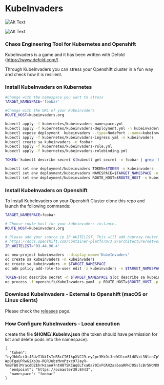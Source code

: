# KubeInvaders
![Alt Text](https://github.com/lucky-sideburn/KubeInvaders/blob/master/kubeinvaders.gif)

![Alt Text](https://github.com/lucky-sideburn/KubeInvaders/blob/master/logo.png)

### Chaos Engineering Tool for Kubernetes and Openshift

KubeInvaders is a game and it has been written with Defold (https://www.defold.com/).

Through KubeInvaders you can stress your Openshift cluster in a fun way and check how it is resilient.

### Install KubeInvaders on Kubernetes

```bash
#Change with the namespace you want to stress
TARGET_NAMESPACE='foobar'

#Change with the URL of your Kubeinvaders
ROUTE_HOST=kubeinvaders.org

kubectl apply -f kubernetes/kubeinvaders-namespace.yml
kubectl apply -f kubernetes/kubeinvaders-deployment.yml -n kubeinvaders
kubectl expose deployment  kubeinvaders --type=NodePort --name=kubeinvaders -n kubeinvaders --port 8080
kubectl apply -f kubernetes/kubeinvaders-ingress.yml -n kubeinvaders
kubectl create sa kubeinvaders -n foobar
kubectl apply -f kubernetes/kubeinvaders-role.yml
kubectl apply -f kubernetes/kubeinvaders-rolebinding.yml

TOKEN=`kubectl describe secret $(kubectl get secret -n foobar | grep 'kubeinvaders-token' | awk '{ print $1}') -n foobar | grep 'token:' | awk '{ print $2}'`

kubectl set env deployment/kubeinvaders TOKEN=$TOKEN -n kubeinvaders
kubectl set env deployment/kubeinvaders NAMESPACE=$TARGET_NAMESPACE -n kubeinvaders
kubectl set env deployment/kubeinvaders ROUTE_HOST=$ROUTE_HOST -n kubeinvaders
```

### Install KubeInvaders on Openshift
To Install KubeInvaders on your Openshift Cluster clone this repo and launch the following commands:

```bash
TARGET_NAMESPACE=foobar

# Choose route host for your kubeinvaders instance.
ROUTE_HOST=kubeinvaders.org

# Please add your source ip IP_WHITELIST. This will add haproxy.router.openshift.io/ip_whitelist in KubeInvaders route
# https://docs.openshift.com/container-platform/3.9/architecture/networking/routes.html#whitelist
IP_WHITELIST="93.44.96.4"

oc new-project kubeinvaders --display-name='KubeInvaders'
oc create sa kubeinvaders -n kubeinvaders
oc create sa kubeinvaders -n $TARGET_NAMESPACE
oc adm policy add-role-to-user edit -z kubeinvaders -n $TARGET_NAMESPACE

TOKEN=$(oc describe secret -n $TARGET_NAMESPACE $(oc describe sa kubeinvaders -n $TARGET_NAMESPACE | grep Tokens | awk '{ print $2}') | grep 'token:'| awk '{ print $2}')
oc process -f openshift/KubeInvaders.yaml -p ROUTE_HOST=$ROUTE_HOST -p TARGET_NAMESPACE=$TARGET_NAMESPACE -p TOKEN=$TOKEN | oc create -f -
```

### Download KubeInvaders - External to Openshift (macOS or Linux clients)

Please check the [releases](https://github.com/lucky-sideburn/KubeInvaders/releases) page.

### How Configure KubeInvaders - Local execution

create the file **$HOME/.KubeInv.json** (the token should have permission for list and delete pods into the namespace).

```
{
  "token": "eyJhbGciOiJSUzI1NiIsInR5cCI6IkpXVCJ9.eyJpc3MiOiJrdWJlcm5ldGVzL3NlcnZpY2VhY2NvdW50Iiwia3ViZXJuZXRlcy5pby9zZXJ2aWNlYWNjb3VudC9uYW1lc3BhY2UiOiJmb29iYXIiLCJrdWJlcm5ldGVzLmlvL3NlcnZpY2VhY2NvdW50L3NlY3JldC5uYW1lIjoia3ViZWludmFkZXJzLXRva2VuLTJqbXF0Iiwia3ViZXJuZXRlcy5pby9zZXJ2aWNlYWNjb3VudC9zZXJ2aWNlLWFjY291bnQubmFtZSI6Imt1YmVpbnZhZGVycyIsImt1YmVybmV0ZXMuaW8vc2VydmljZWFjY291bnQvc2VydmljZS1hY2NvdW50LnVpZCI6ImRhNDc4MmQ2LTViMDgtMTFlOS05MmQ1LTIyM2Q5NTVhNzBlOSIsInN1YiI6InN5c3RlbTpzZXJ2aWNlYWNjb3VudDpmb29iYXI6a3ViZWludmFkZXJzIn0.dfw0OhfPsJmL09aOfY8Iw3zs-Wp0FgaUPRwGiXo3u-RQRJubzMvoPzxc97JayR-VmBTW8lMracdD2EhrHzaeA7ntH0TSKCWq6LTxaOa70IvPdAR2aa5oaRPHJ0SslcBr5WdNXFcOCgy9lLT9PIQkjRQvKos9NMxrTDJolqdPuMvTdAZLy1kiNURzXFW2ImHkUduOzJRi0xwy291YzOD5wqKsB9wnHGo74RNI8bd68wV",
  "endpoint": "https://ocmaster39:8443",
  "namespace": "foobar"
}
```
